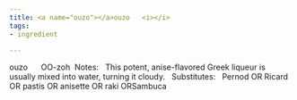 ```yaml
---
title: <a name="ouzo"></a>ouzo   <i></i>
tags:
- ingredient

---
```

ouzo      OO-zoh  Notes:   This potent, anise-flavored Greek liqueur is usually mixed into water, turning it cloudy.   Substitutes:   Pernod OR Ricard OR pastis OR anisette OR raki ORSambuca
